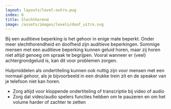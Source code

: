 ```yaml
---
layout: layouts/level-outro.pug
index: 6
title: Slechthorend
image: /assets/images/levels/doof_uitro.svg
---
```


Bij een auditieve beperking is het gehoor in enige mate beperkt. Onder meer slechthorendheid en doofheid zijn auditieve beperkingen. Sommige mensen met een auditieve beperking kunnen geluid horen, maar zij horen niet altijd genoeg om spraak te begrijpen. Vooral wanneer er (veel) achtergrondgeluid is, kan dit voor problemen zorgen. 

Hulpmiddelen als ondertiteling kunnen ook nuttig zijn voor mensen met een normaal gehoor, als je bijvoorbeeld in een drukke trein zit en de speaker van je telefoon niet kan horen.

* Zorg altijd voor kloppende ondertiteling of transcriptie bij video of audio
* Zorg dat video/audio spelers functies hebben om te pauzeren en om het volume harder of zachter te zetten